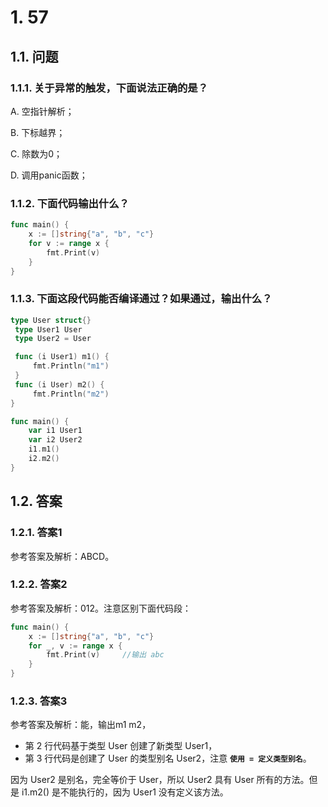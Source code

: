 # 1. 57

## 1.1. 问题

### 1.1.1. 关于异常的触发，下面说法正确的是？

A. 空指针解析；

B. 下标越界；

C. 除数为0；

D. 调用panic函数；


### 1.1.2. 下面代码输出什么？

```go
func main() {
    x := []string{"a", "b", "c"}
    for v := range x {
        fmt.Print(v)
    }
}
```

### 1.1.3. 下面这段代码能否编译通过？如果通过，输出什么？

```go
type User struct{}
 type User1 User
 type User2 = User

 func (i User1) m1() {
     fmt.Println("m1")
 }
 func (i User) m2() {
     fmt.Println("m2")
}

func main() {
    var i1 User1
    var i2 User2
    i1.m1()
    i2.m2()
}
```

## 1.2. 答案

### 1.2.1. 答案1

参考答案及解析：ABCD。

### 1.2.2. 答案2

参考答案及解析：012。注意区别下面代码段：

```go
func main() {
    x := []string{"a", "b", "c"}
    for _, v := range x {
        fmt.Print(v)     //输出 abc
    }
}
```

### 1.2.3. 答案3 

参考答案及解析：能，输出m1 m2，

* 第 2 行代码基于类型 User 创建了新类型 User1，
* 第 3 行代码是创建了 User 的类型别名 User2，注意 **`使用 = 定义类型别名`**。

因为 User2 是别名，完全等价于 User，所以 User2 具有 User 所有的方法。但是 i1.m2() 是不能执行的，因为 User1 没有定义该方法。


